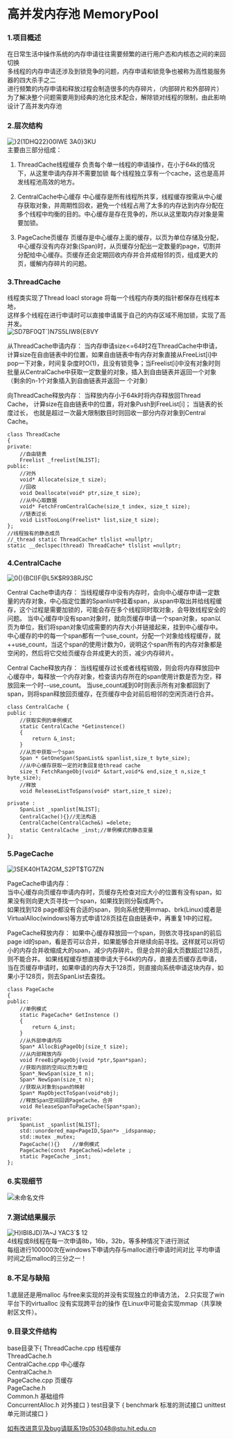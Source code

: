 # 高并发内存池 MemoryPool

### 1.项目概述
在日常生活中操作系统的内存申请往往需要频繁的进行用户态和内核态之间的来回切换  
多线程的内存申请还涉及到锁竞争的问题，内存申请和锁竞争也被称为高性能服务器的四大杀手之二  
进行频繁的内存申请和释放过程会制造很多的内存碎片，（内部碎片和外部碎片）  
为了解决整个问题需要用到经典的池化技术配合，解除锁对线程的限制，由此影响设计了高并发内存池

### 2.层次结构
![}2(1DHQ22}00IWE 3A0}3KU](https://user-images.githubusercontent.com/86883267/129190000-eb040b81-a471-490c-a881-4e0ea539a470.png)   
主要由三部分组成：  
1. ThreadCache线程缓存 负责每个单一线程的申请操作，在小于64k的情况下，从这里申请内存并不需要加锁
每个线程独立享有一个cache，这也是高并发线程池高效的地方。  

2. CentralCache中心缓存 中心缓存是所有线程所共享，线程缓存按需从中心缓存获取对象，并周期性回收，避免一个线程占用了太多的内存达到内存分配在多个线程中均衡的目的。中心缓存是存在竞争的，所以从这里取内存对象是需要加锁。  

3. PageCache页缓存 页缓存是中心缓存上面的缓存，以页为单位存储及分配，中心缓存没有内存对象(Span)时，从页缓存分配出一定数量的page，切割并分配给中心缓存。页缓存还会定期回收内存并合并成相邻的页，组成更大的页，缓解内存碎片的问题。  

### 3.ThreadCache
线程类实现了Thread loacl storage 将每一个线程内存类的指针都保存在线程本地，  
这样多个线程在进行申请时可以直接申请属于自己的内存区域不用加锁，实现了高并发。  
![SD7BF0QT`)N7S5LIW8{E8VY](https://user-images.githubusercontent.com/86883267/129192495-0f5484ef-3cf6-451d-8bc2-add247ef5aba.png)  

从ThreadCache申请内存：
当内存申请size<=64时2在ThreadCache中申请，计算size在自由链表中的位置，如果自由链表中有内存对象直接从FreeList[i]中pop一下对象，时间复杂度时O(1)，且没有锁竞争；当Freelist[i]中没有对象时则批量从CentralCache中获取一定数量的对象，插入到自由链表并返回一个对象（剩余的n-1个对象插入到自由链表并返回一 个对象）

向ThreadCache释放内存：
当释放内存小于64k时将内存释放回Thread Cache， 计算size在自由链表中的位置，将对象Push到FreeList[i]； 当链表的长度过长， 也就是超过一次最大限制数目时则回收一部分内存对象到Central Cache。
```
class ThreadCache 
{
private:
    //自由链表
    Freelist _freelist[NLIST];
public:
    //对外
    void* Allocate(size_t size);
    //回收
    void Deallocate(void* ptr,size_t size);
    //从中心取数据
    void* FetchFromCentralCache(size_t index, size_t size);  
    //链表过长
    void ListTooLong(Freelist* list,size_t size); 
};
//线程独有的静态成员
//_thread static ThreadCache* tlslist =nullptr;
static __declspec(thread) ThreadCache* tlslist =nullptr;
```
### 4.CentralCache  
![0{){BCI)F@L5K$R938RJSC](https://user-images.githubusercontent.com/86883267/129194140-fabd83a7-d0ab-4678-8ada-0b6f063647d8.png)  

Central Cache申请内存：
当线程缓存中没有内存时，会向中心缓存申请一定数量的内存对象，中心指定位置的Spanlist中挂着span，从span中取出并给线程缓存，这个过程是需要加锁的，可能会存在多个线程同时取对象，会导致线程安全的问题。
当中心缓存中没有span对象时，就向页缓存申请一个span对象，span以页为单位，我们将span对象切成需要的内存大小并链接起来，挂到中心缓存中。
中心缓存的中的每一个span都有一个use_count，分配一个对象给线程缓存，就++use_count，当这个span的使用计数为0，说明这个span所有的内存对象都是空闲的，然后将它交给页缓存合并成更大的页，减少内存碎片。

Central Cache释放内存：
当线程缓存过长或者线程销毁，则会将内存释放回中心缓存中，每释放一个内存对象，检查该内存所在的span使用计数是否为空，释放回来一个时--use_count。
当use_count减到0时则表示所有对象都回到了span，则将span释放回页缓存，在页缓存中会对前后相邻的空闲页进行合并。
```
class CentralCache {
public :
    //获取实例的单例模式
    static CentralCache *Getinstence()
    {
        return &_inst;
    }
    //从页中获取一个span
    Span * GetOneSpan(SpanList& spanlist,size_t byte_size);
    //从中心缓存获取一定的对象回复给thread cache
    size_t FetchRangeObj(void* &start,void*& end,size_t n,size_t byte_size);
    //释放
    void ReleaseListToSpans(void* start,size_t size);

private :
    SpanList _spanlist[NLIST];
    CentralCache(){}//无法构造
    CentralCache(CentralCache&) =delete;
    static CentralCache _inst;//单例模式的静态变量 
};
```

### 5.PageCache
![)SEK40HTA2GM_S2PT$TG7ZN](https://user-images.githubusercontent.com/86883267/129204377-53d0da24-c931-4ad0-a19f-035dd1edb796.png)  

PageCache申请内存：  
当中心缓存向页缓存申请内存时，页缓存先检查对应大小的位置有没有span，如果没有则向更大页寻找一个span，如果找到则分裂成两个。  
如果找到128 page都没有合适的span，则向系统使用mmap、brk(Linux)或者是VirtualAlloc(windows)等方式申请128页挂在自由链表中，再重复1中的过程。

PageCache释放内存：
如果中心缓存释放回一个span，则依次寻找span的前后page id的span，看是否可以合并，如果能够合并继续向前寻找。这样就可以将切小的内存合并收缩成大的span，减少内存碎片。但是合并的最大页数超过128页，则不能合并。
如果线程缓存想直接申请大于64k的内存，直接去页缓存去申请，当在页缓存申请时，如果申请的内存大于128页，则直接向系统申请这块内存，如果小于128页，则去SpanList去查找。

```
class PageCache 
{
public:
    //单例模式
    static PageCache* GetInstence ()
    {
        return &_inst;
    }
    //从外部申请内存
    Span* AllocBigPageObj(size_t size);
    //从内部释放内存
    void FreeBigPageObj(void *ptr,Span*span);
    //获取内部的空间以页为单位
    Span*_NewSpan(size_t n);
    Span* NewSpan(size_t n);
    //获取从对象到span的映射
    Span* MapObjectToSpan(void*obj);
    //释放Span空间回调PageCache，合并
    void ReleaseSpanToPageCache(Span*span);
    
private:
    SpanList _spanlist[NLIST];
    std::unordered_map<PageID,Span*> _idspanmap;  
    std::mutex _mutex;
    PageCache(){}    //单例模式
    PageCache(const PageCache&)=delete ;
    static PageCache _inst; 
};
```

### 6.实现细节
![未命名文件](https://user-images.githubusercontent.com/86883267/129214117-b0927ad2-4c7a-47ea-949e-7ca9662663a6.jpg)

### 7.测试结果展示
![H}IBI8JD)7A~J YAC3`$ 12](https://user-images.githubusercontent.com/86883267/129199391-bb21fa17-da53-4028-a850-75d453d09a55.png)  
4线程或8线程在每一次申请8b，16b，32b，等多种情况下进行测试  
每组进行100000次在windows下申请内存与malloc进行申请时间对比 平均申请时间之后malloc的三分之一！

### 8.不足与缺陷  
1.底层还是用malloc 与free来实现的并没有实现独立的申请方法，
2.只实现了win平台下的virtualloc 没有实现跨平台的操作 在Linux中可能会实现mmap（共享映射区文件）。

### 9.目录文件结构
base目录下{
ThreadCache.cpp	    线程缓存  
ThreadCache.h     
CentralCache.cpp    中心缓存  
CentralCache.h	    
PageCache.cpp	      页缓存  
PageCache.h         
Common.h	        基础组件  
ConcurrentAlloc.h   对外接口
}
test目录下
{
benchmark      标准的测试接口
unittest         单元测试接口
}

如有改进意见及bug请联系19s053048@stu.hit.edu.cn
